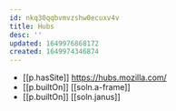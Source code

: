 ```yaml
---
id: nkq30qqbvmvzshw0ecuxv4v
title: Hubs
desc: ''
updated: 1649976868172
created: 1649974346874
---
```


- [[p.hasSite]] https://hubs.mozilla.com/
- [[p.builtOn]] [[soln.a-frame]]
- [[p.builtOn]] [[soln.janus]]